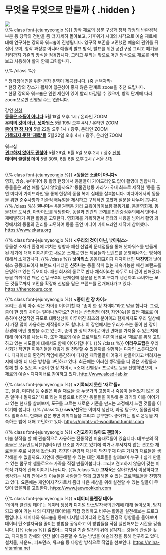 # 무엇을 무엇으로 만들까 { .hidden }

<div class="lg:flex">
<div class="lg:flex-1 lg:py-8 lg:mt-4">
<img class="lg:w-5/6 m-auto" src="/images/program_makemake.gif">
<br/>
</div>
<div class="lg:flex-1 lg:px-8 lg:py-8">
{{% class font-jejumyeongjo %}}
창작 재료의 성분 구성과 창작 과정의 반환경적 부분 등 창작의 전반을 좀 더 자세히 돌아보고, 기후위기 시대의 시각으로 예술 재료에 대해 연구하는 강의와 워크숍이 진행됩니다. 영구적 보존을 고민했던 예술의 권위를 뒤집어 보며, 창작 과정뿐 아니라 예술의 발표 방식, 발표를 위한 공간구성 그리고 폐기물 처리까지 기존의 방식을 점검합니다. 그리고 우리는 앞으로 어떤 방식으로 재료를 바라보고 사용해야 할지 함께 고민합니다.

{{% /class %}}

\* 청각장애인을 위한 문자 통역이 제공됩니다. (줌 선택자막) \
\* 현장 강의 장소가 휠체어 접근성이 좋지 않은 관계로 zoom을 추천 드립니다. \
\* 현장 강의와 워크숍은 인원 제한이 있어 빨리 마감될 수 있으며, 방역 단계에 따라 zoom으로만 진행될 수도 있습니다.
</div>
</div>

<span class="rounded-full py-1 px-6 border-gray-800 border text-base">강연</span> <span class="rounded-full py-1 px-6 bg-black text-white border-gray-800 border text-base"><a href="https://docs.google.com/forms/d/1Lz_aJ72VobsSzCVKV4NUlysXIFIz4vaRSSt6XkVY_x0/edit" target="_blank">신청</a></span> \
<a href="#1"><span>**동물은 소품이 아니다**</span></a> 5월 19일 오후 1시 / 온라인 ZOOM \
<a href="#2"><span>**우리의 것이 아닌, 낫아워스**</span></a> 5월 19일 오후 4시 / 온라인 ZOOM \
<a href="#3"><span>**종이 한 장 차이**</span></a> 5월 22일 오후 1시 / 광주, 온라인 ZOOM \
<a href="#4"><span>**기록되지 못한 '재료'들**</span></a> 5월 22일 오후 4시 / 광주, 온라인 ZOOM
<br/><br/>
<span class="rounded-full py-1 px-6 border-gray-800 border text-base">워크샵</span> \
<a href="#5"><span>**견고하지 않아도 괜찮아**</span></a> 5월 29일, 6월 5일 오후 2시 / 광주 <span class="rounded-full mx-2 px-4 bg-black text-white border-gray-800 border text-base"><a href="https://i.0makes0.com/mumu1" target="_blank">신청</a></span> \
<a href="#6"><span>**데이터 클렌징 데이**</span></a> 5월 30일, 6월 6일 오후 2시 / 서울 <span class="rounded-full mx-2 px-4 bg-black text-white border-gray-800 border text-base"><a href="https://i.0makes0.com/mumu2" target="_blank">신청</a></span>
<br/><br/>

{{% class font-jejumyeongjo %}}
<span id="1" class="font-spoqa">**<동물은 소품이 아니다>**</span> \
영화, 방송, 뉴미디어 등 촬영 현장에서 동물들이 가이드라인도 없이 촬영에 임합니다. 동물들은 과연 해를 입지 않았을까요? ‘동물권행동 카라’가 국내 최초로 제작한 '동물 출연 미디어 가이드라인'을 통해 현장의 동물 복지 실태를 살펴봅니다. 미디어에서의 동물을 위한 준수사항과 기술적 매뉴얼을 제시하고 구체적인 고민과 질문을 나누어 봅니다.
{{% /class %}}
**권나미**는 동물권행동 카라 교육아카이브팀 활동가로, 동물영화제, 동물전문 도서관, 아카이브를 담당한다. 동물과 인간의 관계를 인간중심주의에서 벗어나 재배열하기 위한 활동을 고민한다. 영화제를 기획하면서 영화의 내용을 넘어서 촬영 과정에서의 동물의 권리를 고민하여 동물 출연 미디어 가이드라인 제작에 참여했다. https://www.ekara.org
<br/>

{{% class font-jejumyeongjo %}}
<span id="2" class="font-spoqa">**<우리의 것이 아닌, 낫아워스>**</span> \
동물성 소재가 환경에 끼치는 영향과 패션 산업의 문제점들을 통해 낫아워스를 만들게 된 계기에 대해 이야기하고 새로운 소재로 만든 제품들과 브랜드를 운영해나가는 방식에 대해서 소개합니다.
{{% /class %}}
**낫아워스** 공동대표이자 디자이너인 **박진영**과 낫아워스 공동대표이자 브랜드 마케터인 **신하나**는 동물 착취 없는 지속가능한 패션 브랜드를 운영하고 있는 듀오이다. 패션 회사의 동료로 만나 채식이라는 화두로 더 깊이 친해졌다. 동물 착취적인 패션 산업 구조의 문제점에 질문을 던지고 우리가 생산하고 소비하는 모든 것들로까지 고민을 확장해 신념을 담은 브랜드를 전개해나가고 있다.  https://thenotours.com
<br/>

{{% class font-jejumyeongjo %}}
<span id="3" class="font-spoqa">**<종이 한 장 차이>**</span> \
우리는 흔히 아주 작은 차이를 이야기할 때 “종이 한 장 차이야”라고 말을 합니다. 그럼, 종이 한 장의 차이는 얼마나 될까요? 인쇄는 산업혁명 이전, 자연(숲)을 값싼 재료로 이용하며 산업적인 규모로 대량생산이 이루어진 최초의 분야이고 현재까지도 우리 일상에서 가장 많이 사용하는 제작물이기도 합니다. 이 강연에서는 우리가 쓰는 종이 한 장이 환경에 어떤 영향을 주고 있는지, 종이 한 장의 차이로 어떤 변화를 가져올 수 있는지에 대해 이야기를 나눕니다. 또한 제로의 예술 프로젝트의 디자이너로서 ‘제로’를 위해 고민하고 있는 시도들에 대해서도 함께 이야기합니다.
{{% /class %}}
**어라우드랩**은 우리 사회가 직면한 이야기들을 어떻게 잘 전달할 수 있을까를 실험하는 디자인 스튜디오이다. 디자이너의 환경적 책임에 통감하며 디자인 제작물들이 어떻게 만들어지고 버려지는지에 대해 더 나은 방향을 고민하고 있다. 최근에는 이러한 생각들을 더 많은 사람들과 함께 할 수 있도록 <종이 한 장 차이>, <소재 선별장> 프로젝트 등을 진행하였으며, <제로의 예술> 디자이너로 참여하고 있다. http://www.aloud-lab.kr
<br/>

{{% class font-jejumyeongjo %}}
<span id="4" class="font-spoqa">**<기록되지 못한 '재료'들>**</span> \
붓, 물감, 미디엄 등 수많은 미술 재료들 중 누군가의 고통이나 죽음이 들어있지 않은 것은 얼마나 될까요? '재료'라는 이름으로 비인간 동물들을 이용해 온 과거와 이를 이어가고 있는 현재를 살펴보며, 도구를 고르는 새로운 기준을 만드는 과정에서 느낀 것들을 이야기해 봅니다.
{{% /class %}}
**swh/선우**는 이미지 생산자, 과정 탐구가, 동물권자이다. 일러스트, 만화와 같은 평면 이미지들을 그리고 공부한다. 좋아하는 일로 운동을 지속하는 법에 대해 고민하고 있다.  https://nights-of-woodland.tumblr.com
<br/>

{{% class font-jejumyeongjo %}}
<span id="5" class="font-spoqa">**<견고하지 않아도 괜찮아>**</span> \
미술 창작을 할 때 관습적으로 사용하는 전통적인 미술재료들이 있습니다. 대부분의 작품들은 모뉴먼트적(기념비적)인 요소를 가지고 있기에 썩거나 부서지지 않는 견고한 재료들을 주로 사용해 왔습니다. 하지만 환경적 재난이 닥친 현재 다른 가치의 재료들을 생각해볼 수 없을까요. 자연에 생분해될 수 있는 대안 재료들을 살펴보며 누구나 쉽게 만들 수 있는 콤푸챠 셀롤로오스 가죽을 직접 만들어봅니다. 그리고 견고하지 않음이 갖는 미학적 가치에 관해 이야기 나눕니다.
{{% /class %}}
**고재욱**은 살아가면서 이상하다고 생각되는 사회 안에서의 이슈들을 사람들과 함께 고민해볼 수 있는 프로젝트들을 진행하고 있다. 요즘에는 개인이자 작가로서 좀더 나은 세상을 위해 실천할 수 있는 일들이 무엇이 있을까를 고민한다. https://www.jaewookkoh.com
<br/>

{{% class font-jejumyeongjo %}}
<span id="6" class="font-spoqa">**<데이터 클렌징 데이>**</span> \
'데이터 클렌징 데이'는 데이터 생성과 디지털 탄소발자국의 관계에 대해 돌아보며, 방치되고 쌓여 가는 나의 디지털 데이터를 직접 정리하고 비우는 활동을 실천해보는 프로그램입니다. 세미나와 워크숍을 통해 디지털 데이터와 연결된 환경적 영향들을 돌아보며 데이터 탄소발자국을 줄이는 방법을 공유하고 이 방법들을 직접 실천해보는 시간을 갖습니다.
{{% /class %}}
**김민아**는 디지털 기술 발전의 뒤에 남겨지는 것들에 관심을 갖고, 디지털의 잔해와 인간 삶이 공존할 수 있는 방법을 예술의 장을 통해 연구하고 있다. 설치물, 사운드, 퍼포먼스, 워크숍 등 다양한 방식으로 작업을 선보인다. https://mina-vitamina.net
<br/>
